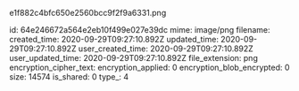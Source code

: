e1f882c4bfc650e2560bcc9f2f9a6331.png

id: 64e246672a564e2eb10f499e027e39dc
mime: image/png
filename: 
created_time: 2020-09-29T09:27:10.892Z
updated_time: 2020-09-29T09:27:10.892Z
user_created_time: 2020-09-29T09:27:10.892Z
user_updated_time: 2020-09-29T09:27:10.892Z
file_extension: png
encryption_cipher_text: 
encryption_applied: 0
encryption_blob_encrypted: 0
size: 14574
is_shared: 0
type_: 4